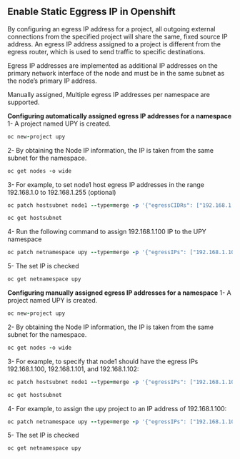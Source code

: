 ## Enable Static Eggress IP in Openshift

By configuring an egress IP address for a project, all outgoing external connections from the specified project will share the same, fixed source IP address.
An egress IP address assigned to a project is different from the egress router, which is used to send traffic to specific destinations.

Egress IP addresses are implemented as additional IP addresses on the primary network interface of the node and must be in the same subnet as the node’s primary IP address.

Manually assigned, Multiple egress IP addresses per namespace are supported.

**Configuring automatically assigned egress IP addresses for a namespace**
1- A project named UPY is created.
```ruby
oc new-project upy
```
2- By obtaining the Node IP information, the IP is taken from the same subnet for the namespace.
```ruby
oc get nodes -o wide
```
3- For example, to set node1 host egress IP addresses in the range 192.168.1.0 to 192.168.1.255 (optional)
```ruby
oc patch hostsubnet node1 --type=merge -p '{"egressCIDRs": ["192.168.1.0/24"]}'
```
```ruby
oc get hostsubnet
```
4- Run the following command to assign 192.168.1.100 IP to the UPY namespace
```ruby
oc patch netnamespace upy --type=merge -p '{"egressIPs": ["192.168.1.100"]}'
```
5- The set IP is checked
```ruby
oc get netnamespace upy
```
**Configuring manually assigned egress IP addresses for a namespace**
1- A project named UPY is created.
```ruby
oc new-project upy
```
2- By obtaining the Node IP information, the IP is taken from the same subnet for the namespace.
```ruby
oc get nodes -o wide
```
3- For example, to specify that node1 should have the egress IPs 192.168.1.100, 192.168.1.101, and 192.168.1.102:
```ruby
oc patch hostsubnet node1 --type=merge -p '{"egressIPs": ["192.168.1.100", "192.168.1.101", "192.168.1.102"]}'
```
```ruby
oc get hostsubnet
```
4- For example, to assign the upy project to an IP address of 192.168.1.100:
```ruby
oc patch netnamespace upy --type=merge -p '{"egressIPs": ["192.168.1.100"]}'
```
5- The set IP is checked
```ruby
oc get netnamespace upy
```
